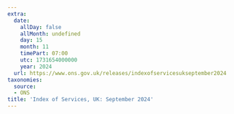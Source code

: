 ```yaml
---
extra:
  date:
    allDay: false
    allMonth: undefined
    day: 15
    month: 11
    timePart: 07:00
    utc: 1731654000000
    year: 2024
  url: https://www.ons.gov.uk/releases/indexofservicesukseptember2024
taxonomies:
  source:
  - ONS
title: 'Index of Services, UK: September 2024'
---
```

